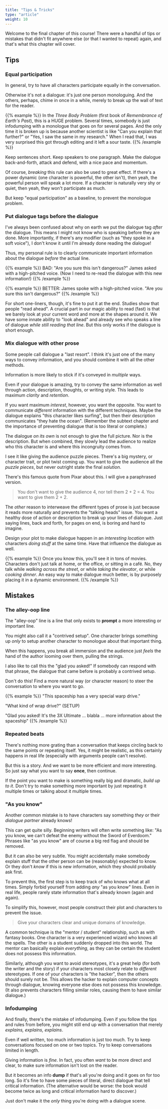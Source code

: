 ```yaml
---
title: "Tips & Tricks"
type: "article"
weight: 10
---
```


Welcome to the final chapter of this course! There were a handful of tips or mistakes that didn't fit anywhere else (or that I wanted to repeat) again, and that's what this chapter will cover.

## Tips

### Equal participation

In general, try to have all characters participate equally in the conversation. 

Otherwise it's not a dialogue: it's just one person monologuing. And the others, perhaps, chime in once in a while, merely to break up the wall of text for the reader.

{{% example %}}
In the _Three Body Problem_ (first book of _Remembrance of Earth's Past_), this is a HUGE problem. Several times, somebody is just infodumping with a monologue that goes on for several pages. And the only time it is broken up is because another scientist is like "Can you explain that further?" or "Yes, I saw the same in my research." When I read that, I was very surprised this got through editing and it left a sour taste.
{{% /example %}}

Keep sentences short. Keep speakers to one paragraph. Make the dialogue back-and-forth, attack and defend, with a nice pace and momentum.

Of course, _breaking_ this rule can also be used to great effect. If there's a power dynamic (one character is powerful, the other isn't), then yeah, the powerful person will speak a lot more. If a character is naturally very shy or quiet, then yeah, they won't participate as much.

But keep "equal participation" as a baseline, to prevent the monologue problem.

### Put dialogue tags before the dialogue

I've always been confused about why on earth we put the dialogue tag _after_ the dialogue. This means I might not know who is speaking before they are done. More importantly, if there's any modifier (such as "they spoke in a soft voice"), I don't know it until I'm already done reading the dialogue!

Thus, my personal rule is to clearly communicate important information about the dialogue _before_ the actual line.

{{% example %}}
BAD: "Are you sure this isn't dangerous?" James asked with a high-pitched voice. (Now I need to re-read the dialogue with this new information!)
{{% /example %}}

{{% example %}}
BETTER: James spoke with a high-pitched voice. "Are you sure this isn't dangerous?"
{{% /example %}}

For short one-liners, though, it's fine to put it at the end. Studies show that people "read ahead". A crucial part in our magic ability to read (fast) is that we barely look at your current word and more at the shapes around it. We have some innate ability to "look ahead" and already see who speaks a line of dialogue _while still reading that line_. But this only works if the dialogue is short enough.

### Mix dialogue with other prose

Some people call dialogue a "last resort". I think it's just one of the many ways to convey information, and you should combine it with all the other methods.

Information is more likely to stick if it's conveyed in _multiple_ ways.

Even if your dialogue is amazing, try to convey the same information as well through action, description, thoughts, or writing style. This leads to maximum _clarity_ and _retention_.

If you want maximum _interest_, however, you want the opposite. You want to communicate _different_ information with the different techniques. Maybe the dialogue explains "this character likes surfing", but then their description communicates "they hate the ocean". (Remember the subtext chapter and the importance of preventing dialogue that is too literal or complete.)

The dialogue _on its own_ is not enough to give the full picture. Nor is the description. But when combined, they slowly lead the audience to realize who this character is and where this incongruity comes from.

I see it like giving the audience puzzle pieces. There's a big mystery, or character trait, or plot twist coming up. You want to give the audience all the _puzzle pieces_, but never outright state the final _solution_.

There's this famous quote from Pixar about this. I will give a paraphrased version.

> You don't want to give the audience 4, nor tell them 2 + 2 = 4. You want to give them 2 + 2.

The _other_ reason to interweave the different types of prose is just because it reads more naturally and prevents the "talking heads" issue. You want a healthy dose of action or description to break up your lines of dialogue. Just saying lines, back and forth, for pages on end, is boring and hard to imagine. 

Design your plot to make dialogue happen in an _interesting location_ with characters _doing stuff_ at the same time. Have that influence the dialogue as well.

{{% example %}}
Once you know this, you'll see it in tons of movies. Characters don't just talk at home, or the office, or sitting in a café. No, they talk while _walking across the street_, or while _taking the elevator_, or while _cooking dinner_. An easy way to make dialogue much better, is by purposely placing it in a dynamic environment.
{{% /example %}}

## Mistakes

### The alley-oop line

The "alley-oop" line is a line that only exists to **prompt** a more interesting or important line. 

You might also call it a "contrived setup". One character brings something up _only_ to setup another character to monologue about that important thing.

When this happens, you break all immersion and the audience just _feels_ the hand of the author looming over them, pulling the strings.

I also like to call this the "glad you asked!" If somebody can respond with that phrase, the dialogue that came before is probably a contrived setup.

Don't do this! Find a more natural way (or character reason) to steer the conversation to where you want to go.

{{% example %}}
"This spaceship has a very special warp drive."

"What kind of wrap drive?" (SETUP)

"Glad you asked! It's the 3X Ultimate ... blabla ... more information about the spaceship"
{{% /example %}}

### Repeated beats

There's nothing more grating than a conversation that keeps circling back to the same points or repeating itself. Yes, it might be realistic, as this certainly happens in real life (especially with arguments people can't resolve).

But this is a story. And we want to be more efficient and more interesting. So just say what you want to say **once**, then continue. 

If the point you want to make is something really big and dramatic, _build up to it_. Don't try to make something more important by just repeating it multiple times or talking about it multiple times.

### "As you know"

Another common mistake is to have characters say something _they_ or their _dialogue partner_ already knows!

This can get quite silly. Beginning writers will often write something like: "As you know, we can't defeat the enemy without the Sword of Everdoom." Phrases like "as you know" are of course a big red flag and should be removed.

But it can also be very subtle. You might accidentally make somebody explain stuff that the other person can be (reasonably) expected to know. Or they don't _know_ if this is new information, which they should probably ask first.

To prevent this, the first step is to keep track of who knows what at all times. Simply forbid yourself from adding _any_ "as you know" lines. Even in real life, people rarely state information that's already known (again and again).

To simplify this, however, most people construct their plot and characters to prevent the issue.

> Give your characters clear and unique domains of knowledge.

A common technique is the "mentor / student" relationship, such as with fantasy books. One character is a very experienced wizard who knows all the spells. The other is a student suddenly dropped into this world. The mentor can basically explain _everything_, as they can be certain the student does not possess this information.

Similarly, although you want to avoid stereotypes, it's a great help (for both the writer and the story) if your characters most closely relate to _different_ stereotypes. If one of your characters is "the hacker", then the others should surely not be. This allows the hacker to explain computer concepts through dialogue, knowing everyone else does not possess this knowledge. (It also prevents characters filling similar roles, causing them to have similar dialogue.)

### Infodumping

And finally, there's the mistake of infodumping. Even if you follow the tips and rules from before, you might still end up with a conversation that merely _explains, explains, explains_.

Even if well written, too much information is just too much. Try to keep conversations focused on one or two topics. Try to keep conversations limited in length.

Giving information is _fine_. In fact, you often _want_ to be more direct and clear, to make sure information isn't lost on the reader.

But it becomes an info **dump** if that's all you're doing and it goes on for too long. So it's fine to have some pieces of literal, direct dialogue that tell critical information. (The alternative would be worse: the book would become twice as long and critical information hard to discover.) 

Just don't make it the _only_ thing you're doing with a dialogue scene.